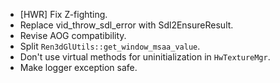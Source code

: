 - [HWR] Fix Z-fighting.
- Replace vid_throw_sdl_error with Sdl2EnsureResult.
- Revise AOG compatibility.
- Split `Ren3dGlUtils::get_window_msaa_value`.
- Don't use virtual methods for uninitialization in `HwTextureMgr`.
- Make logger exception safe.
